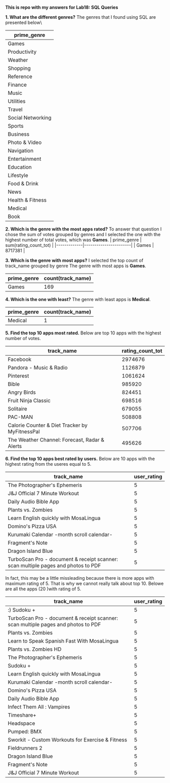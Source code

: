 **This is repo with my answers for Lab18: SQL Queries**
   
   
**1. What are the different genres?**
The genres that I found using SQL are presented below\
   
| prime_genre       |
|-------------------|
| Games             |
| Productivity      |
| Weather           |
| Shopping          |
| Reference         |
| Finance           |
| Music             |
| Utilities         |
| Travel            |
| Social Networking |
| Sports            |
| Business          |
| Photo & Video     |
| Navigation        |
| Entertainment     |
| Education         |
| Lifestyle         |
| Food & Drink      |
| News              |
| Health & Fitness  |
| Medical           |
| Book              |
      
  
**2. Which is the genre with the most apps rated?**
To answer that question I chose the sum of votes grouped by genres and I selected the one with the highest number of total votes, which was **Games**.
| prime_genre | sum(rating_count_tot) |
|-------------|-----------------------|
| Games       | 8717381               |
  
  
**3. Which is the genre with most apps?**
I selected the top count of track_name grouped by genre
The genre with most apps is **Games**.
  
  
| prime_genre | count(track_name) |
|-------------|-------------------|
| Games       | 169               |
    
  
 **4. Which is the one with least?**
 The genre with least apps is **Medical**.
   
| prime_genre | count(track_name) |
|-------------|-------------------|
| Medical     | 1                 |
  
  
**5. Find the top 10 apps most rated.**
Below are top 10 apps with the highest number of votes. 
  
  
| track_name                                     | rating_count_tot |
|------------------------------------------------|------------------|
| Facebook                                       | 2974676          |
| Pandora - Music & Radio                        | 1126879          |
| Pinterest                                      | 1061624          |
| Bible                                          | 985920           |
| Angry Birds                                    | 824451           |
| Fruit Ninja Classic                            | 698516           |
| Solitaire                                      | 679055           |
| PAC-MAN                                        | 508808           |
| Calorie Counter & Diet Tracker by MyFitnessPal | 507706           |
| The Weather Channel: Forecast, Radar & Alerts  | 495626           |
  
  
**6. Find the top 10 apps best rated by users.**
Below are 10 apps with the highest rating from the useres equal to 5.

| track_name                                                                        | user_rating |
|-----------------------------------------------------------------------------------|-------------|
| The Photographer's Ephemeris                                                      | 5           |
| J&J Official 7 Minute Workout                                                     | 5           |
| Daily Audio Bible App                                                             | 5           |
| Plants vs. Zombies                                                                | 5           |
| Learn English quickly with MosaLingua                                             | 5           |
| Domino's Pizza USA                                                                | 5           |
| Kurumaki Calendar -month scroll calendar-                                         | 5           |
| Fragment's Note                                                                   | 5           |
| Dragon Island Blue                                                                | 5           |
| TurboScan Pro - document & receipt scanner: scan multiple pages and photos to PDF | 5           |
  
  
In fact, this may be a little missleading because there is more apps with maximum rating of 5. That is why we cannot really talk about top 10. Belowe are all the apps (20 )with rating of 5.
  
  
| track_name                                                                        | user_rating |
|-----------------------------------------------------------------------------------|-------------|
| :) Sudoku +                                                                       | 5           |
| TurboScan Pro - document & receipt scanner: scan multiple pages and photos to PDF | 5           |
| Plants vs. Zombies                                                                | 5           |
| Learn to Speak Spanish Fast With MosaLingua                                       | 5           |
| Plants vs. Zombies HD                                                             | 5           |
| The Photographer's Ephemeris                                                      | 5           |
| Sudoku +                                                                          | 5           |
| Learn English quickly with MosaLingua                                             | 5           |
| Kurumaki Calendar -month scroll calendar-                                         | 5           |
| Domino's Pizza USA                                                                | 5           |
| Daily Audio Bible App                                                             | 5           |
| Infect Them All : Vampires                                                        | 5           |
| Timeshare+                                                                        | 5           |
| Headspace                                                                         | 5           |
| Pumped: BMX                                                                       | 5           |
| Sworkit - Custom Workouts for Exercise & Fitness                                  | 5           |
| Fieldrunners 2                                                                    | 5           |
| Dragon Island Blue                                                                | 5           |
| Fragment's Note                                                                   | 5           |
| J&J Official 7 Minute Workout                                                     | 5           |
